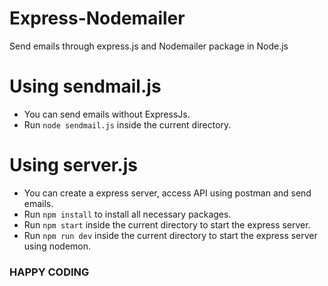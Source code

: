 # Express-Nodemailer
Send emails through express.js and Nodemailer package in Node.js

# Using sendmail.js
* You can send emails without ExpressJs.
* Run `node sendmail.js` inside the current directory.

# Using server.js
* You can create a express server, access API using postman and send emails.
* Run `npm install` to install all necessary packages.
* Run `npm start` inside the current directory to start the express server.
* Run `npm run dev` inside the current directory to start the express server using nodemon.

### HAPPY CODING
